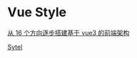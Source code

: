 # Vue Style

[从 16 个方向逐步搭建基于 vue3 的前端架构](https://juejin.cn/post/7025524870842679310)

[Sytel](https://v2.vuejs.org/v2/style-guide/?redirect=true)
